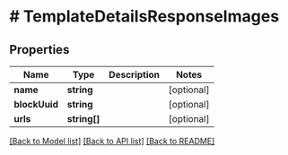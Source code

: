 # # TemplateDetailsResponseImages

## Properties

Name | Type | Description | Notes
------------ | ------------- | ------------- | -------------
**name** | **string** |  | [optional]
**blockUuid** | **string** |  | [optional]
**urls** | **string[]** |  | [optional]

[[Back to Model list]](../../README.md#models) [[Back to API list]](../../README.md#endpoints) [[Back to README]](../../README.md)
